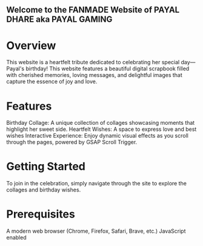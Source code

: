 ## Welcome to the FANMADE Website of PAYAL DHARE aka PAYAL GAMING
# Overview
This website is a heartfelt tribute dedicated to celebrating her special day—Payal's birthday! This website features a beautiful digital scrapbook filled with cherished memories, loving messages, and delightful images that capture the essence of joy and love.

# Features
Birthday Collage: A unique collection of collages showcasing moments that highlight her sweet side.
Heartfelt Wishes: A space to express love and best wishes
Interactive Experience: Enjoy dynamic visual effects as you scroll through the pages, powered by GSAP Scroll Trigger.

# Getting Started
To join in the celebration, simply navigate through the site to explore the collages and birthday wishes.

# Prerequisites
A modern web browser (Chrome, Firefox, Safari, Brave, etc.)
JavaScript enabled

